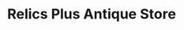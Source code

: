---
title: "Relics Plus Antique Store"
url: /marengo/relics-plus-antique-store/
shop: Antiquitäten
---